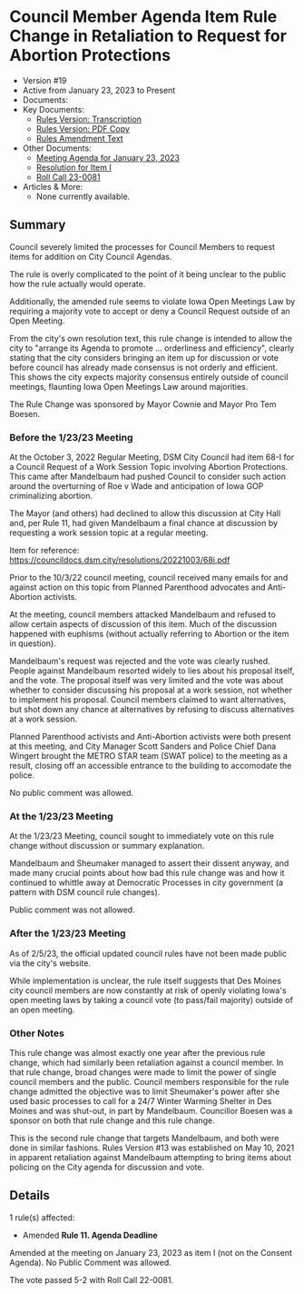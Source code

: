 # Council Member Agenda Item Rule Change in Retaliation to Request for Abortion Protections

- Version #19
- Active from January 23, 2023 to Present
- Documents:
- Key Documents:
    - [Rules Version: Transcription](#/view/rules-archive~2023_01_23~transcription)
    - [Rules Version: PDF Copy](assets/rules-archive/2023_01_23/copy.pdf)
    - [Rules Amendment Text](#/view/rules-archive~2023_01_23~amendment)
- Other Documents:
    - [Meeting Agenda for January 23, 2023](assets/rules-archive/2023_01_23/agenda.pdf)
    - [Resolution for Item I](assets/rules-archive/2023_01_23/resolution.pdf)
    - [Roll Call 23-0081](assets/rules-archive/2023_01_23/roll_call.pdf)
- Articles & More: 
    - None currently available.
    
## Summary

Council severely limited the processes for Council Members to request items for addition on City Council Agendas.

The rule is overly complicated to the point of it being unclear to the public how the rule actually would operate.

Additionally, the amended rule seems to violate Iowa Open Meetings Law by requiring a majority vote to accept or deny a Council Request outside of an Open Meeting.

From the city's own resolution text, this rule change is intended to allow the city to "arrange its Agenda to promote ... orderliness and efficiency", clearly stating that the city considers bringing an item up for discussion or vote before council has already made consensus is not orderly and efficient. This shows the city expects majority consensus entirely outside of council meetings, flaunting Iowa Open Meetings Law around majorities.

The Rule Change was sponsored by Mayor Cownie and Mayor Pro Tem Boesen.

### Before the 1/23/23 Meeting

At the October 3, 2022 Regular Meeting, DSM City Council had item 68-I for a Council Request of a Work Session Topic involving Abortion Protections.
This came after Mandelbaum had pushed Council to consider such action around the overturning of Roe v Wade and anticipation of Iowa GOP criminalizing abortion.

The Mayor (and others) had declined to allow this discussion at City Hall and, per Rule 11, had given Mandelbaum a final chance at discussion by requesting a work session topic at a regular meeting.

Item for reference: https://councildocs.dsm.city/resolutions/20221003/68i.pdf

Prior to the 10/3/22 council meeting, council received many emails for and against action on this topic from Planned Parenthood advocates and Anti-Abortion activists.

At the meeting, council members attacked Mandelbaum and refused to allow certain aspects of discussion of this item.
Much of the discussion happened with euphisms (without actually referring to Abortion or the item in question).

Mandelbaum's request was rejected and the vote was clearly rushed. People against Mandelbaum resorted widely to lies about his proposal itself, and the vote. 
The proposal itself was very limited and the vote was about whether to consider discussing his proposal at a work session, not whether to implement his proposal.
Council members claimed to want alternatives, but shot down any chance at alternatives by refusing to discuss alternatives at a work session.

Planned Parenthood activists and Anti-Abortion activists were both present at this meeting, and City Manager Scott Sanders and Police Chief Dana Wingert brought the METRO STAR team (SWAT police) to the meeting as a result, closing off an accessible entrance to the building to accomodate the police.

No public comment was allowed.

### At the 1/23/23 Meeting

At the 1/23/23 Meeting, council sought to immediately vote on this rule change without discussion or summary explanation.

Mandelbaum and Sheumaker managed to assert their dissent anyway, and made many crucial points about how bad this rule change was and how it continued to whittle away at Democratic Processes in city government (a pattern with DSM council rule changes).

Public comment was not allowed.

### After the 1/23/23 Meeting

As of 2/5/23, the official updated council rules have not been made public via the city's website.

While implementation is unclear, the rule itself suggests that Des Moines city council members are now constantly at risk of openly violating Iowa's open meeting laws by taking a council vote (to pass/fail majority) outside of an open meeting.

### Other Notes

This rule change was almost exactly one year after the previous rule change, which had similarly been retaliation against a council member.
In that rule change, broad changes were made to limit the power of single council members and the public.
Council members responsible for the rule change admitted the objective was to limit Sheumaker's power after she used basic processes to call for a 24/7 Winter Warming Shelter in Des Moines and was shut-out, in part by Mandelbaum.
Councillor Boesen was a sponsor on both that rule change and this rule change.

This is the second rule change that targets Mandelbaum, and both were done in similar fashions.
Rules Version #13 was established on May 10, 2021 in apparent retaliation against Mandelbaum attempting to bring items about policing on the City agenda for discussion and vote.

## Details

1 rule(s) affected:

- Amended **Rule 11. Agenda Deadline**

Amended at the meeting on January 23, 2023 as item I (not on the Consent Agenda). 
No Public Comment was allowed.

The vote passed 5-2 with Roll Call 22-0081.
